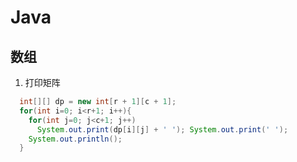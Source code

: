 # Java

## 数组
1. 打印矩阵
```java
  int[][] dp = new int[r + 1][c + 1];
  for(int i=0; i<r+1; i++){
    for(int j=0; j<c+1; j++)
      System.out.print(dp[i][j] + ' '); System.out.print(' ');
    System.out.println();
  }
```
